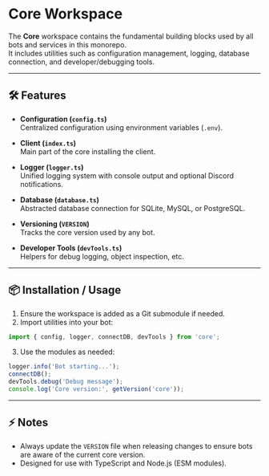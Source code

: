# Core Workspace

The **Core** workspace contains the fundamental building blocks used by all bots and services in this monorepo.  
It includes utilities such as configuration management, logging, database connection, and developer/debugging tools.

---

## 🛠 Features

- **Configuration (`config.ts`)**  
  Centralized configuration using environment variables (`.env`).

- **Client (`index.ts`)**  
  Main part of the core installing the client.

- **Logger (`logger.ts`)**  
  Unified logging system with console output and optional Discord notifications.

- **Database (`database.ts`)**  
  Abstracted database connection for SQLite, MySQL, or PostgreSQL.

- **Versioning (`VERSION`)**  
  Tracks the core version used by any bot.

- **Developer Tools (`devTools.ts`)**  
  Helpers for debug logging, object inspection, etc.

---

## 📦 Installation / Usage

1. Ensure the workspace is added as a Git submodule if needed.
2. Import utilities into your bot:

```ts
import { config, logger, connectDB, devTools } from 'core';
```

3. Use the modules as needed:

```ts
logger.info('Bot starting...');
connectDB();
devTools.debug('Debug message');
console.log('Core version:', getVersion('core'));
```

---

## ⚡ Notes

- Always update the `VERSION` file when releasing changes to ensure bots are aware of the current core version.
- Designed for use with TypeScript and Node.js (ESM modules).
